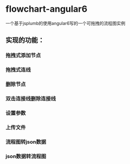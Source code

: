 # flowchart-angular6
一个基于jsplumb的使用angular6写的一个可拖拽的流程图实例

## 实现的功能：
### 拖拽式添加节点
### 拖拽式连线
### 删除节点
### 双击连接线删除连接线
### 设置参数
### 上传文件
### 流程图转json数据
### json数据转流程图

